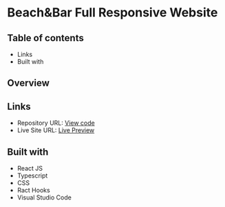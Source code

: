 # Beach&Bar Full Responsive Website

## Table of contents
- Links
- Built with

## Overview
## Links 
- Repository URL: [View code](https://github.com/devemit/reform-menu)
- Live Site URL: [Live Preview](https://reformbeacbar.vercel.app/)

## Built with
- React JS
- Typescript
- CSS
- Ract Hooks
- Visual Studio Code






